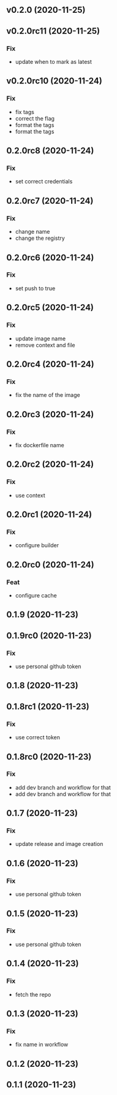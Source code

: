 ## v0.2.0 (2020-11-25)

## v0.2.0rc11 (2020-11-25)

### Fix

- update when to mark as latest

## v0.2.0rc10 (2020-11-24)

### Fix

- fix tags
- correct the flag
- format the tags
- format the tags

## 0.2.0rc8 (2020-11-24)

### Fix

- set correct credentials

## 0.2.0rc7 (2020-11-24)

### Fix

- change name
- change the registry

## 0.2.0rc6 (2020-11-24)

### Fix

- set push to true

## 0.2.0rc5 (2020-11-24)

### Fix

- update image name
- remove context and file

## 0.2.0rc4 (2020-11-24)

### Fix

- fix the name of the image

## 0.2.0rc3 (2020-11-24)

### Fix

- fix dockerfile name

## 0.2.0rc2 (2020-11-24)

### Fix

- use context

## 0.2.0rc1 (2020-11-24)

### Fix

- configure builder

## 0.2.0rc0 (2020-11-24)

### Feat

- configure cache

## 0.1.9 (2020-11-23)

## 0.1.9rc0 (2020-11-23)

### Fix

- use personal github token

## 0.1.8 (2020-11-23)

## 0.1.8rc1 (2020-11-23)

### Fix

- use correct token

## 0.1.8rc0 (2020-11-23)

### Fix

- add dev branch and workflow for that
- add dev branch and workflow for that

## 0.1.7 (2020-11-23)

### Fix

- update release and image creation

## 0.1.6 (2020-11-23)

### Fix

- use personal github token

## 0.1.5 (2020-11-23)

### Fix

- use personal github token

## 0.1.4 (2020-11-23)

### Fix

- fetch the repo

## 0.1.3 (2020-11-23)

### Fix

- fix name in workflow

## 0.1.2 (2020-11-23)

## 0.1.1 (2020-11-23)
